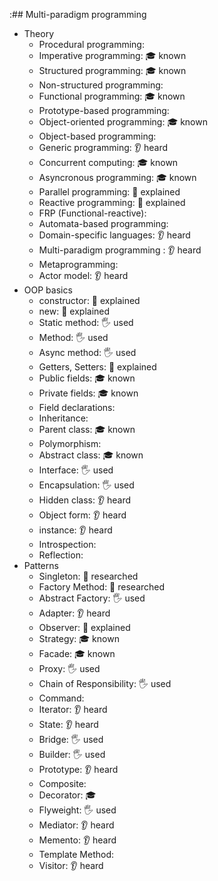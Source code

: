 :## Multi-paradigm programming

- Theory
  - Procedural programming:
  - Imperative programming: 🎓 known
  - Structured programming: 🎓 known
  - Non-structured programming:
  - Functional programming: 🎓 known
  - Prototype-based programming:
  - Object-oriented programming: 🎓 known
  - Object-based programming:
  - Generic programming: 👂 heard
  - Concurrent computing: 🎓 known
  - Asyncronous programming: 🎓 known
  - Parallel programming:  🙋 explained
  - Reactive programming:  🙋 explained
  - FRP (Functional-reactive):
  - Automata-based programming:
  - Domain-specific languages: 👂 heard
  - Multi-paradigm programming : 👂 heard
  - Metaprogramming:
  - Actor model: 👂 heard
- OOP basics
  - constructor:  🙋 explained
  - new:  🙋 explained
  - Static method: 🖐️ used
  - Method: 🖐️ used
  - Async method: 🖐️ used
  - Getters, Setters: 🙋 explained
  - Public fields:  🎓 known
  - Private fields: 🎓 known
  - Field declarations:
  - Inheritance:
  - Parent class: 🎓 known
  - Polymorphism:
  - Abstract class: 🎓 known
  - Interface: 🖐️ used
  - Encapsulation: 🖐️ used
  - Hidden class: 👂 heard
  - Object form: 👂 heard
  - instance: 👂 heard
  - Introspection:
  - Reflection:
- Patterns
  - Singleton: 🔬 researched
  - Factory Method: 🔬 researched
  - Abstract Factory: 🖐️ used
  - Adapter: 👂 heard
  - Observer:  🙋 explained
  - Strategy: 🎓 known
  - Facade: 🎓 known
  - Proxy: 🖐️ used
  - Chain of Responsibility: 🖐️ used
  - Command:
  - Iterator: 👂 heard
  - State: 👂 heard
  - Bridge: 🖐️ used
  - Builder: 🖐️ used
  - Prototype: 👂 heard
  - Composite:
  - Decorator: 🎓
  - Flyweight: 🖐️ used
  - Mediator: 👂 heard
  - Memento: 👂 heard
  - Template Method:
  - Visitor: 👂 heard
